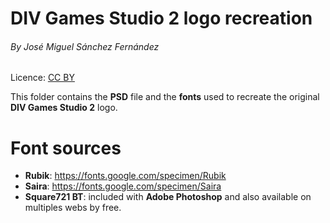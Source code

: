 # DIV Games Studio 2 logo recreation
###### By José Miguel Sánchez Fernández

Licence: [CC BY](https://creativecommons.org/licenses/by/4.0/)

This folder contains the **PSD** file and the **fonts** used to recreate the original **DIV Games Studio 2** logo.

# Font sources
- **Rubik**: https://fonts.google.com/specimen/Rubik
- **Saira**: https://fonts.google.com/specimen/Saira
- **Square721 BT**: included with **Adobe Photoshop** and also available on multiples webs by free.
